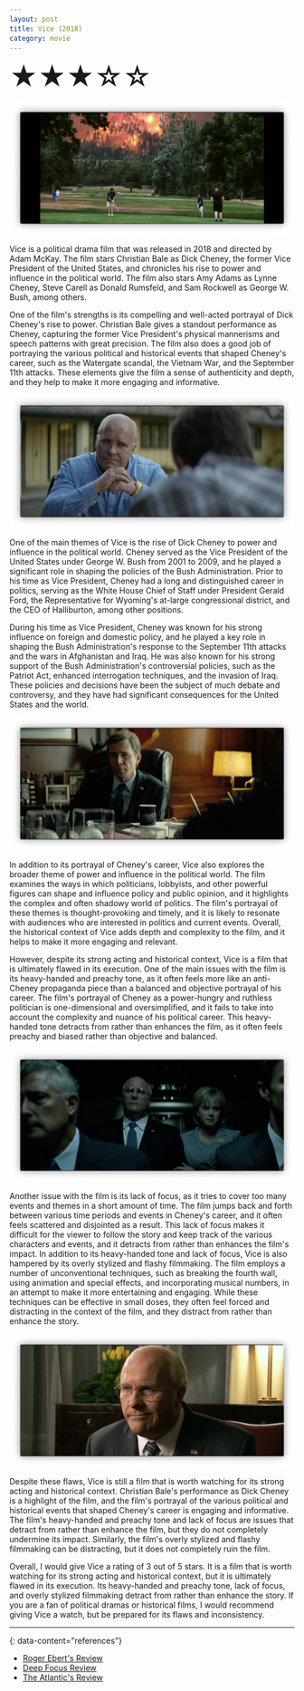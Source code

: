 ```yaml
---
layout: post
title: Vice (2018)
category: movie
---
```

<font size=7>★★★☆☆</font>

![img](https://raw.githubusercontent.com/abadari3/abadari3.github.io/master/_images/vice5.jpeg)

Vice is a political drama film that was released in 2018 and directed by Adam McKay. The film stars Christian Bale as Dick Cheney, the former Vice President of the United States, and chronicles his rise to power and influence in the political world. The film also stars Amy Adams as Lynne Cheney, Steve Carell as Donald Rumsfeld, and Sam Rockwell as George W. Bush, among others.

One of the film's strengths is its compelling and well-acted portrayal of Dick Cheney's rise to power. Christian Bale gives a standout performance as Cheney, capturing the former Vice President's physical mannerisms and speech patterns with great precision. The film also does a good job of portraying the various political and historical events that shaped Cheney's career, such as the Watergate scandal, the Vietnam War, and the September 11th attacks. These elements give the film a sense of authenticity and depth, and they help to make it more engaging and informative.

<img src="https://raw.githubusercontent.com/abadari3/abadari3.github.io/master/_images/vice1.jpeg" class="rightfloat" > 

One of the main themes of Vice is the rise of Dick Cheney to power and influence in the political world. Cheney served as the Vice President of the United States under George W. Bush from 2001 to 2009, and he played a significant role in shaping the policies of the Bush Administration. Prior to his time as Vice President, Cheney had a long and distinguished career in politics, serving as the White House Chief of Staff under President Gerald Ford, the Representative for Wyoming's at-large congressional district, and the CEO of Halliburton, among other positions.

During his time as Vice President, Cheney was known for his strong influence on foreign and domestic policy, and he played a key role in shaping the Bush Administration's response to the September 11th attacks and the wars in Afghanistan and Iraq. He was also known for his strong support of the Bush Administration's controversial policies, such as the Patriot Act, enhanced interrogation techniques, and the invasion of Iraq. These policies and decisions have been the subject of much debate and controversy, and they have had significant consequences for the United States and the world.

<img src="https://raw.githubusercontent.com/abadari3/abadari3.github.io/master/_images/vice2.jpeg" class="leftfloat"> 

In addition to its portrayal of Cheney's career, Vice also explores the broader theme of power and influence in the political world. The film examines the ways in which politicians, lobbyists, and other powerful figures can shape and influence policy and public opinion, and it highlights the complex and often shadowy world of politics. The film's portrayal of these themes is thought-provoking and timely, and it is likely to resonate with audiences who are interested in politics and current events. Overall, the historical context of Vice adds depth and complexity to the film, and it helps to make it more engaging and relevant.

However, despite its strong acting and historical context, Vice is a film that is ultimately flawed in its execution. One of the main issues with the film is its heavy-handed and preachy tone, as it often feels more like an anti-Cheney propaganda piece than a balanced and objective portrayal of his career. The film's portrayal of Cheney as a power-hungry and ruthless politician is one-dimensional and oversimplified, and it fails to take into account the complexity and nuance of his political career. This heavy-handed tone detracts from rather than enhances the film, as it often feels preachy and biased rather than objective and balanced.

<img src="https://raw.githubusercontent.com/abadari3/abadari3.github.io/master/_images/vice3.jpeg" class="rightfloat" > 

Another issue with the film is its lack of focus, as it tries to cover too many events and themes in a short amount of time. The film jumps back and forth between various time periods and events in Cheney's career, and it often feels scattered and disjointed as a result. This lack of focus makes it difficult for the viewer to follow the story and keep track of the various characters and events, and it detracts from rather than enhances the film's impact. In addition to its heavy-handed tone and lack of focus, Vice is also hampered by its overly stylized and flashy filmmaking. The film employs a number of unconventional techniques, such as breaking the fourth wall, using animation and special effects, and incorporating musical numbers, in an attempt to make it more entertaining and engaging. While these techniques can be effective in small doses, they often feel forced and distracting in the context of the film, and they distract from rather than enhance the story.

<img src="https://raw.githubusercontent.com/abadari3/abadari3.github.io/master/_images/vice4.jpeg" class="leftfloat"> 

Despite these flaws, Vice is still a film that is worth watching for its strong acting and historical context. Christian Bale's performance as Dick Cheney is a highlight of the film, and the film's portrayal of the various political and historical events that shaped Cheney's career is engaging and informative. The film's heavy-handed and preachy tone and lack of focus are issues that detract from rather than enhance the film, but they do not completely undermine its impact. Similarly, the film's overly stylized and flashy filmmaking can be distracting, but it does not completely ruin the film.

Overall, I would give Vice a rating of 3 out of 5 stars. It is a film that is worth watching for its strong acting and historical context, but it is ultimately flawed in its execution. Its heavy-handed and preachy tone, lack of focus, and overly stylized filmmaking detract from rather than enhance the story. If you are a fan of political dramas or historical films, I would recommend giving Vice a watch, but be prepared for its flaws and inconsistency.

---
{: data-content="references"}
- [Roger Ebert's Review](https://www.rogerebert.com/reviews/vice-2018)
- [Deep Focus Review](https://deepfocusreview.com/reviews/vice/)
- [The Atlantic's Review](https://www.theatlantic.com/entertainment/archive/2018/12/vice-movie-review-dick-cheney-christian-bale-amy-adams-adam-mckay/578743/)
